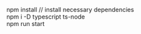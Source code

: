 npm install // install necessary dependencies <br>
npm i -D typescript ts-node<br>
npm run start<br>

